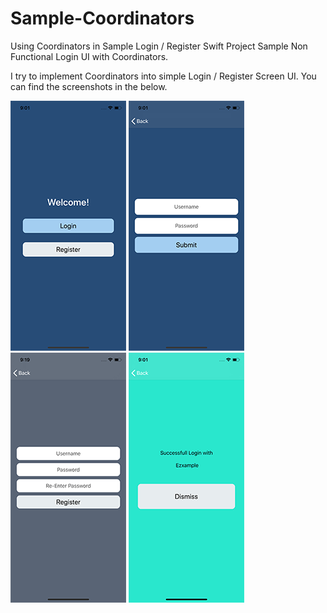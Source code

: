 # Sample-Coordinators
Using Coordinators in Sample Login / Register Swift Project
Sample Non Functional Login UI with Coordinators.

I try to implement Coordinators into simple Login / Register Screen UI. You can find the screenshots in the below.

![](https://github.com/kemalekren/Sample-Coordinators/blob/master/Screenshots/1.png)  ![](https://github.com/kemalekren/Sample-Coordinators/blob/master/Screenshots/2.png)  ![](https://github.com/kemalekren/Sample-Coordinators/blob/master/Screenshots/5.png) ![](https://github.com/kemalekren/Sample-Coordinators/blob/master/Screenshots/3.png)
